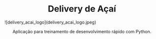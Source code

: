<h1 align="center">Delivery de Açaí</h1>
![delivery_acai_logo](delivery_acai_logo.jpeg)
<p align="center">Aplicação para treinamento de desenvolvimento rápido com Python.</p>
